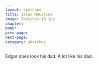 ```yaml
---
layout: sketches
title: Issac MaCarius
image: Sketches-10.jpg
chapter: 
page: 
prev-page:
next-page: 
category: sketches
---
```

Edgar does look his dad. A lot like his dad.